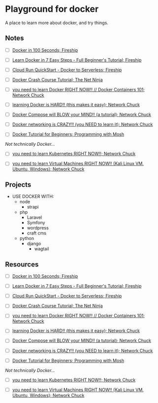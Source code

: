 # Playground for docker

A place to learn more about docker, and try things.

## Notes

- [ ] [Docker in 100 Seconds; Fireship](notes/docker-in-100-seconds--fireship.md)
- [ ] [Learn Docker in 7 Easy Steps - Full Beginner's Tutorial; Fireship](notes/learn-docker-in-7-easy-steps-full-beginners-tutorial--fireship.md)
- [ ] [Cloud Run QuickStart - Docker to Serverless; Fireship](notes/cloud-run-quickstart-docker-to-serverless--fireship.md)

- [ ] [Docker Crash Course Tutorial; The Net Ninja](notes/docker-crash-course-tutorial--the-net-ninja.md)

- [ ] [you need to learn Docker RIGHT NOW!! // Docker Containers 101; Network Chuck](notes/you-need-to-learn-docker-right-now-docker-containers-101--network-chuck.md)
- [ ] [learning Docker is HARD!! (this makes it easy); Network Chuck](notes/learning-docker-is-hard-this-makes-it-easy--network-chuck.md)
- [ ] [Docker Compose will BLOW your MIND!! (a tutorial); Network Chuck](notes/docker-compose-will-blow-your-mind-a-tutorial--network-chuck.md)
- [ ] [Docker networking is CRAZY!! (you NEED to learn it); Network Chuck](notes/docker-networking-is-crazy-you-need-to-learn-it--network-chuck.md)

- [ ] [Docker Tutorial for Beginners; Programming with Mosh]()

*Not technically Docker...*

- [ ] [you need to learn Kubernetes RIGHT NOW!!; Network Chuck](notes/you-need-to-learn-kubernetes-right-now--network-chuck)

- [ ] [you need to learn Virtual Machines RIGHT NOW!! (Kali Linux VM, Ubuntu, Windows); Network Chuck]()

## Projects

- USE DOCKER WITH:
    - node
        - strapi
    - php
        - Laravel
        - Symfony
        - wordpress
        - craft cms
    - python
        - django
            - wagtail

## Resources

- [ ] [Docker in 100 Seconds; Fireship](https://www.youtube.com/watch?v=Gjnup-PuquQ)
- [ ] [Learn Docker in 7 Easy Steps - Full Beginner's Tutorial; Fireship](https://www.youtube.com/watch?v=gAkwW2tuIqE)
- [ ] [Cloud Run QuickStart - Docker to Serverless; Fireship](https://www.youtube.com/watch?v=3OP-q55hOUI)

- [ ] [Docker Crash Course Tutorial; The Net Ninja](https://www.youtube.com/playlist?list=PL4cUxeGkcC9hxjeEtdHFNYMtCpjNBm3h7)

- [ ] [you need to learn Docker RIGHT NOW!! // Docker Containers 101; Network Chuck](https://www.youtube.com/watch?v=eGz9DS-aIeY)
- [ ] [learning Docker is HARD!! (this makes it easy); Network Chuck](https://www.youtube.com/watch?v=iX0HbrfRyvc)
- [ ] [Docker Compose will BLOW your MIND!! (a tutorial); Network Chuck](https://www.youtube.com/watch?v=DM65_JyGxCo)
- [ ] [Docker networking is CRAZY!! (you NEED to learn it); Network Chuck](https://www.youtube.com/watch?v=bKFMS5C4CG0)

- [ ] [Docker Tutorial for Beginners; Programming with Mosh](https://www.youtube.com/watch?v=pTFZFxd4hOI)

*Not technically Docker...*

- [ ] [you need to learn Kubernetes RIGHT NOW!!; Network Chuck](https://www.youtube.com/watch?v=7bA0gTroJjw)
- [ ] [you need to learn Virtual Machines RIGHT NOW!! (Kali Linux VM, Ubuntu, Windows); Network Chuck](https://www.youtube.com/watch?v=wX75Z-4MEoM)






